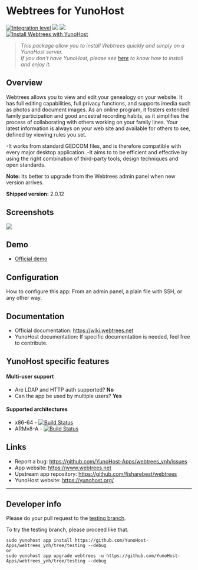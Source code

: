 # Webtrees for YunoHost

[![Integration level](https://dash.yunohost.org/integration/webtrees.svg)](https://dash.yunohost.org/appci/app/webtrees) ![](https://ci-apps.yunohost.org/ci/badges/webtrees.status.svg) ![](https://ci-apps.yunohost.org/ci/badges/webtrees.maintain.svg)  
[![Install Webtrees with YunoHost](https://install-app.yunohost.org/install-with-yunohost.svg)](https://install-app.yunohost.org/?app=webtrees)

> *This package allow you to install Webtrees quickly and simply on a YunoHost server.  
If you don't have YunoHost, please see [here](https://yunohost.org/#/install) to know how to install and enjoy it.*

## Overview
Webtrees allows you to view and edit your genealogy on your website. It has full editing capabilities, full privacy functions, and supports imedia such as photos and document images. As an online program, it fosters extended family participation and good ancestral recording habits, as it simplifies the process of collaborating with others working on your family lines. Your latest information is always on your web site and available for others to see, defined by viewing rules you set.

-It works from standard GEDCOM files, and is therefore compatible with every major desktop application.
-It aims to to be efficient and effective by using the right combination of third-party tools, design techniques and open standards.

**Note:** Its better to upgrade from the Webtrees admin panel when new version arrives.

**Shipped version:** 2.0.12

## Screenshots

![](https://upload.wikimedia.org/wikipedia/commons/thumb/0/01/Webtrees.png/1200px-Webtrees.png)

## Demo

* [Official demo](https://dev.webtrees.net/demo-stable/index.php?route=%2Fdemo-stable%2Ftree%2Fdemo)

## Configuration

How to configure this app: From an admin panel, a plain file with SSH, or any other way.

## Documentation

 * Official documentation: https://wiki.webtrees.net
 * YunoHost documentation: If specific documentation is needed, feel free to contribute.

## YunoHost specific features

#### Multi-user support

 * Are LDAP and HTTP auth supported? **No**
 * Can the app be used by multiple users? **Yes**

#### Supported architectures

* x86-64 - [![Build Status](https://ci-apps.yunohost.org/ci/logs/webtrees%20%28Community%29.svg)](https://ci-apps.yunohost.org/ci/apps/webtrees/)
* ARMv8-A - [![Build Status](https://ci-apps-arm.yunohost.org/ci/logs/webtrees%20%28Community%29.svg)](https://ci-apps-arm.yunohost.org/ci/apps/webtrees/)

## Links

 * Report a bug: https://github.com/YunoHost-Apps/webtrees_ynh/issues
 * App website: https://www.webtrees.net
 * Upstream app repository: https://github.com/fisharebest/webtrees
 * YunoHost website: https://yunohost.org/

---

## Developer info

Please do your pull request to the [testing branch](https://github.com/YunoHost-Apps/webtrees_ynh/tree/testing).

To try the testing branch, please proceed like that.
```
sudo yunohost app install https://github.com/YunoHost-Apps/webtrees_ynh/tree/testing --debug
or
sudo yunohost app upgrade webtrees -u https://github.com/YunoHost-Apps/webtrees_ynh/tree/testing --debug
```
